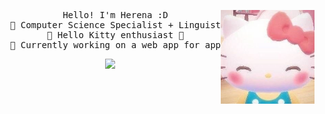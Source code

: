 <div align="center">
<img src="assets/hello-kitty.jpeg" align="right" height="150px"/>
<pre>
  Hello! I'm Herena :D
  🍎 Computer Science Specialist + Linguistics Minor @ UofT 🍎
  🍏 Hello Kitty enthusiast 🍏
  🍓 Currently working on a web app for applying gradient map filters! 🍓
</pre>

[![](https://img.shields.io/badge/linkedin-0a66c2)](http://linkedin.com/in/herena-li)
</div>

<!---
herenali/herenali is a ✨ special ✨ repository because its `README.md` (this file) appears on your GitHub profile.
You can click the Preview link to take a look at your changes.
--->
